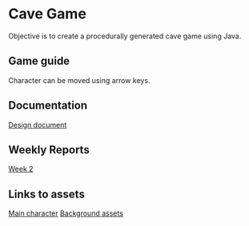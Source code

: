 # Cave Game
Objective is to create a procedurally generated cave game using Java.

## Game guide

Character can be moved using arrow keys.

## Documentation

[Design document](https://github.com/ViMuilu/CaveGame/blob/main/documents/design_document.md)

## Weekly Reports
[Week 2](https://github.com/ViMuilu/CaveGame/blob/main/documents/week2report.md)

## Links to assets

[Main character](https://gamekrazzy.itch.io/8-direction-top-down-character)
[Background assets](https://szadiart.itch.io/rogue-fantasy-catacombs)

